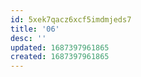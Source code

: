 ```yaml
---
id: 5xek7qacz6xcf5imdmjeds7
title: '06'
desc: ''
updated: 1687397961865
created: 1687397961865
---
```

